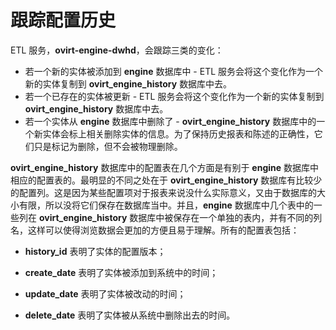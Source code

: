 # 跟踪配置历史

ETL 服务，**ovirt-engine-dwhd**，会跟踪三类的变化：

* 若一个新的实体被添加到 **engine** 数据库中 - ETL 服务会将这个变化作为一个新的实体复制到 **ovirt_engine_history** 数据库中去。 
* 若一个已存在的实体被更新 - ETL 服务会将这个变化作为一个新的实体复制到 **ovirt_engine_history** 数据库中去。
* 若一个实体从 **engine** 数据库中删除了 - **ovirt_engine_history** 数据库中的一个新实体会标上相关删除实体的信息。为了保持历史报表和陈述的正确性，它们只是标记为删除，但不会被物理删除。

**ovirt_engine_history** 数据库中的配置表在几个方面是有别于 **engine** 数据库中相应的配置表的。最明显的不同之处在于 **ovirt_engine_history** 数据库有比较少的配置列。这是因为某些配置项对于报表来说没什么实际意义，又由于数据库的大小有限，所以没将它们保存在数据库当中。并且，**engine** 数据库中几个表中的一些列在 **ovirt_engine_history** 数据库中被保存在一个单独的表内，并有不同的列名，这样可以使得浏览数据会更加的方便且易于理解。所有的配置表包括：

* **history_id** 表明了实体的配置版本；

* **create_date** 表明了实体被添加到系统中的时间；

* **update_date** 表明了实体被改动的时间；

* **delete_date** 表明了实体被从系统中删除出去的时间。

